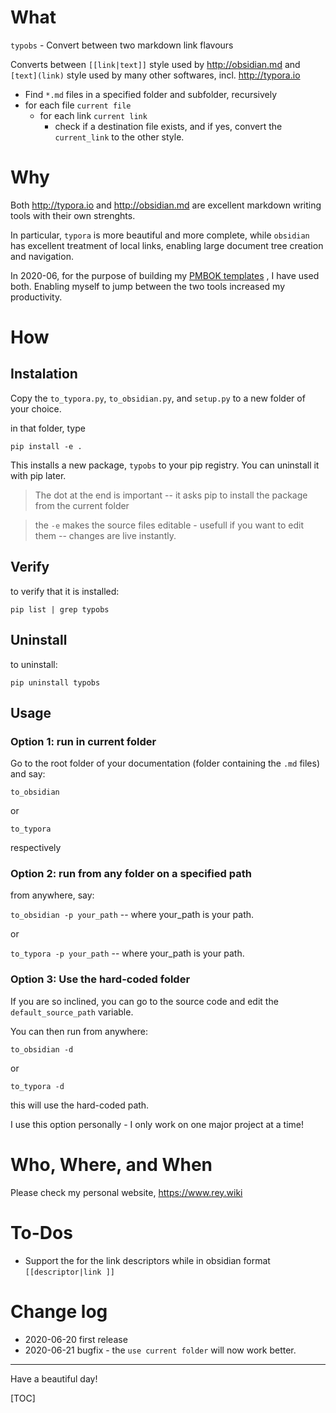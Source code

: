 # What

`typobs` - Convert between two markdown link flavours

Converts between `[[link|text]]`  style used by http://obsidian.md and  `[text](link)` style used by many other softwares, incl. http://typora.io

* Find `*.md` files in a specified folder and subfolder, recursively
* for each file `current file`
  * for each link `current link`
    * check if a destination file exists, and if yes, convert the `current_link` to the other style.

# Why

Both http://typora.io and http://obsidian.md are excellent markdown writing tools with their own strenghts.

In particular, `typora` is more beautiful and more complete, while `obsidian` has excellent treatment of local links, enabling large document tree creation and navigation.

In 2020-06, for the purpose of building my [PMBOK templates](https://github.com/jerzydziewierz/PMBOK-doc-templates) , I have used both. Enabling myself to jump between the two tools increased my productivity.

# How

## Instalation

Copy the `to_typora.py`, `to_obsidian.py`, and `setup.py` to a new folder of your choice.

in that folder, type

`pip install -e .`

This installs a new package, `typobs` to your pip registry. You can uninstall it with pip later.

>  The dot at the end is important -- it asks pip to install the package from the current folder

> the `-e` makes the source files editable - usefull if you want to edit them -- changes are live instantly. 

##  Verify

to verify that it is installed:

`pip list | grep typobs`

## Uninstall

to uninstall:

`pip uninstall typobs`



## Usage

### Option 1: run in current folder

Go to the root folder of your documentation (folder containing the `.md` files) and say:

`to_obsidian` 

or 

`to_typora`

respectively

### Option 2: run from any folder on a specified path

from anywhere, say:

`to_obsidian -p your_path` -- where your_path is your path.

or

`to_typora -p your_path` -- where your_path is your path.

### Option 3: Use the hard-coded folder

If you are so inclined, you can go to the source code and edit the `default_source_path` variable. 

You can then run from anywhere:

`to_obsidian -d`

or

`to_typora -d`

this will use the hard-coded path.

I use this option personally - I only work on one major project at a time!

# Who, Where, and When

Please check my personal website, https://www.rey.wiki

# To-Dos
* Support the for the link descriptors while in obsidian format `[[descriptor|link ]]`

# Change log
* 2020-06-20 first release
* 2020-06-21 bugfix - the `use current folder` will now work better.

---

Have a beautiful day!

[TOC]



